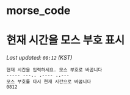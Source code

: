 # morse_code
# 현재 시간을 모스 부호 표시
<!-- MORSE_TIME_START -->
_Last updated: `08:12` (KST)_

```
현재 시간을 입력하세요. 모스 부호로 바꿉니다
----- ---.. .---- ..---
모스 부호를 다시 현재 시간으로 바꿉니다
0812
```
<!-- MORSE_TIME_END -->
